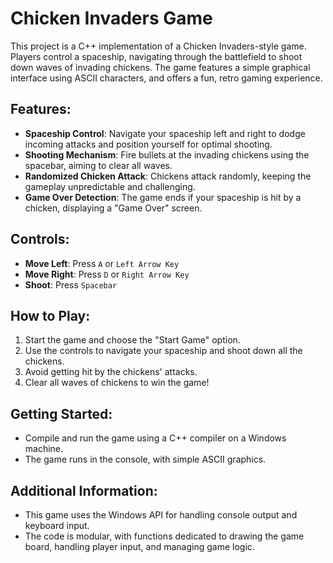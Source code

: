 # Chicken Invaders Game

This project is a C++ implementation of a Chicken Invaders-style game. Players control a spaceship, navigating through the battlefield to shoot down waves of invading chickens. The game features a simple graphical interface using ASCII characters, and offers a fun, retro gaming experience.

## Features:
- **Spaceship Control**: Navigate your spaceship left and right to dodge incoming attacks and position yourself for optimal shooting.
- **Shooting Mechanism**: Fire bullets at the invading chickens using the spacebar, aiming to clear all waves.
- **Randomized Chicken Attack**: Chickens attack randomly, keeping the gameplay unpredictable and challenging.
- **Game Over Detection**: The game ends if your spaceship is hit by a chicken, displaying a "Game Over" screen.

## Controls:
- **Move Left**: Press `A` or `Left Arrow Key`
- **Move Right**: Press `D` or `Right Arrow Key`
- **Shoot**: Press `Spacebar`

## How to Play:
1. Start the game and choose the "Start Game" option.
2. Use the controls to navigate your spaceship and shoot down all the chickens.
3. Avoid getting hit by the chickens' attacks.
4. Clear all waves of chickens to win the game!

## Getting Started:
- Compile and run the game using a C++ compiler on a Windows machine.
- The game runs in the console, with simple ASCII graphics.

## Additional Information:
- This game uses the Windows API for handling console output and keyboard input.
- The code is modular, with functions dedicated to drawing the game board, handling player input, and managing game logic.
